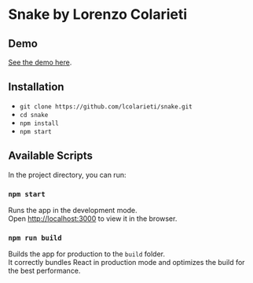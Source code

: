 # Snake by Lorenzo Colarieti

## Demo

[See the demo here](https://lcolarieti-snake.herokuapp.com/).

## Installation

- `git clone https://github.com/lcolarieti/snake.git`
- `cd snake`
- `npm install`
- `npm start`


## Available Scripts

In the project directory, you can run:

### `npm start`

Runs the app in the development mode.<br />
Open [http://localhost:3000](http://localhost:3000) to view it in the browser.

### `npm run build`

Builds the app for production to the `build` folder.<br />
It correctly bundles React in production mode and optimizes the build for the best performance.
